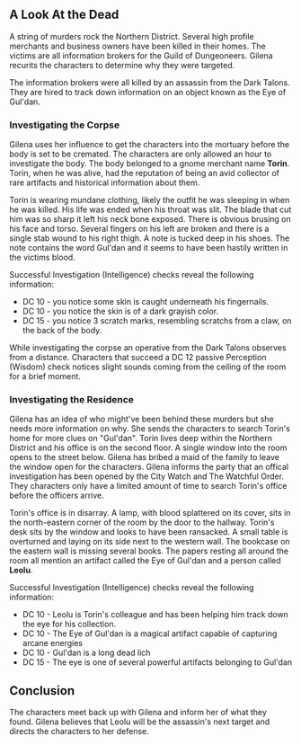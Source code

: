 ## A Look At the Dead
A string of murders rock the Northern District. Several high profile merchants and business owners have been killed in their homes. The victims are all information brokers for the Guild of Dungeoneers. Gilena recurits the characters to determine why they were targeted.

The information brokers were all killed by an assassin from the Dark Talons. They are hired to track down information on an object known as the Eye of Gul'dan.

### Investigating the Corpse
Gilena uses her influence to get the characters into the mortuary before the body is set to be cremated. The characters are only allowed an hour to investigate the body. The body belonged to a gnome merchant name **Torin**. Torin, when he was alive, had the reputation of being an avid collector of rare artifacts and historical information about them.

Torin is wearing mundane clothing, likely the outfit he was sleeping in when he was killed. His life was ended when his throat was slit. The blade that cut him was so sharp it left his neck bone exposed. There is obvious brusing on his face and torso. Several fingers on his left are broken and there is a single stab wound to his right thigh. A note is tucked deep in his shoes. The note contains the word Gul'dan and it seems to have been hastily written in the victims blood.

Successful Investigation (Intelligence) checks reveal the following information:
- DC 10 - you notice some skin is caught underneath his fingernails.
- DC 10 - you notice the skin is of a dark grayish color.
- DC 15 - you notice 3 scratch marks, resembling scratchs from a claw, on the back of the body.

While investigating the corpse an operative from the Dark Talons observes from a distance. Characters that succeed a DC 12 passive Perception (Wisdom) check notices slight sounds coming from the ceiling of the room for a brief moment.

### Investigating the Residence
Gilena has an idea of who might've been behind these murders but she needs more information on why. She sends the characters to search Torin's home for more clues on "Gul'dan". Torin lives deep within the Northern District and his office is on the second floor. A single window into the room opens to the street below. Gilena has bribed a maid of the family to leave the window open for the characters. Gilena informs the party that an offical investigation has been opened by the City Watch and The Watchful Order. They characters only have a limited amount of time to search Torin's office before the officers arrive.

Torin's office is in disarray. A lamp, with blood splattered on its cover, sits in the north-eastern corner of the room by the door to the hallway. Torin's desk sits by the window and looks to have been ransacked. A small table is overturned and laying on its side next to the western wall. The bookcase on the eastern wall is missing several books. The papers resting all around the room all mention an artifact called the Eye of Gul'dan and a person called **Leolu**.

Successful Investigation (Intelligence) checks reveal the following information:
- DC 10 - Leolu is Torin's colleague and has been helping him track down the eye for his collection.
- DC 10 - The Eye of Gul'dan is a magical artifact capable of capturing arcane energies
- DC 10 - Gul'dan is a long dead lich
- DC 15 - The eye is one of several powerful artifacts belonging to Gul'dan

## Conclusion
The characters meet back up with Gilena and inform her of what they found. Gilena believes that Leolu will be the assassin's next target and directs the characters to her defense.